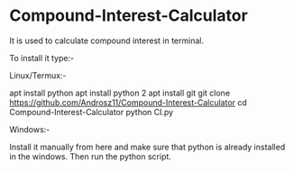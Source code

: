 # Compound-Interest-Calculator


It is used to calculate compound interest in terminal.

To install it type:-

Linux/Termux:-

apt install python 
apt install python 2
apt install git
git clone https://github.com/Androsz11/Compound-Interest-Calculator
cd Compound-Interest-Calculator
python CI.py

Windows:-

Install it manually from here and make sure that python is already installed in the windows.
Then run the python script.
